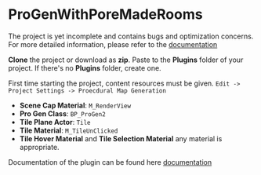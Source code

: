 # ProGenWithPoreMadeRooms

The project is yet incomplete and contains bugs and optimization concerns. For more detailed information, please refer to the [documentation](https://KenanSencan.github.io/ProceduralGenWithPreMadeRooms/)

**Clone** the project or download as **zip**. Paste to the **Plugins** folder of your project. If there's no **Plugins** folder, create one.

First time starting the project, content resources must be given. `Edit -> Project Settings -> Proecdural Map Generation`

- **Scene Cap Material**: `M_RenderView`
- **Pro Gen Class**: `BP_ProGen2`
- **Tile Plane Actor**: `Tile`
- **Tile Material**: `M_TileUnClicked`
- **Tile Hover Material** and **Tile Selection Material** any material is appropriate.

Documentation of the plugin can be found here [documentation](https://KenanSencan.github.io/ProceduralGenWithPreMadeRooms)
